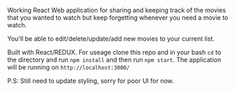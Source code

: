 Working React Web application for sharing and keeping track of 
the movies that you wanted to watch but keep forgetting 
whenever you need a movie to watch. 

You'll be able to edit/delete/update/add new movies to 
your current list. 

Built with React/REDUX. For useage clone this repo and 
in your bash `cd` to the directory and run `npm install`
and then run `npm start`. The application will be running on 
`http://localhost:3000/`



P.S: Still need to update styling, sorry for poor UI for
now. 